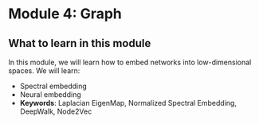 # Module 4: Graph

## What to learn in this module

In this module, we will learn how to embed networks into low-dimensional spaces. We will learn:
- Spectral embedding
- Neural embedding
- **Keywords**: Laplacian EigenMap, Normalized Spectral Embedding, DeepWalk, Node2Vec